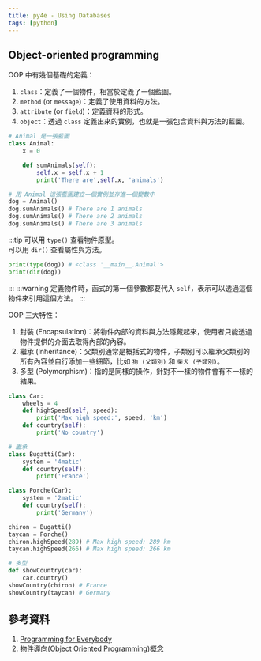 ```yaml
---
title: py4e - Using Databases
tags: [python]
---
```

## Object-oriented programming
OOP 中有幾個基礎的定義：  
1. `class`：定義了一個物件，相當於定義了一個藍圖。
2. `method` (or `message`)：定義了使用資料的方法。
3. `attribute` (or `field`)：定義資料的形式。
4. `object`：透過 `class` 定義出來的實例，也就是一張包含資料與方法的藍圖。

```py title='Simple OOP example'
# Animal 是一張藍圖
class Animal:
    x = 0

    def sumAnimals(self):
        self.x = self.x + 1
        print('There are',self.x, 'animals')

# 用 Animal 這張藍圖建立一個實例並存進一個變數中
dog = Animal()
dog.sumAnimals() # There are 1 animals
dog.sumAnimals() # There are 2 animals
dog.sumAnimals() # There are 3 animals
```
:::tip
可以用 `type()` 查看物件原型。  
可以用 `dir()` 查看屬性與方法。
```py
print(type(dog)) # <class '__main__.Animal'>
print(dir(dog))
```
:::
:::warning
定義物件時，函式的第一個參數都要代入 `self`，表示可以透過這個物件來引用這個方法。
:::

OOP 三大特性：
1. 封裝 (Encapsulation)：將物件內部的資料與方法隱藏起來，使用者只能透過物件提供的介面去取得內部的內容。
2. 繼承 (Inheritance)：父類別通常是概括式的物件，子類別可以繼承父類別的所有內容並自行添加一些細節，比如 `狗 (父類別)` 和 `柴犬 (子類別)`。
3. 多型 (Polymorphism)：指的是同樣的操作，針對不一樣的物件會有不一樣的結果。

```py
class Car:
    wheels = 4
    def highSpeed(self, speed):
        print('Max high speed:', speed, 'km')
    def country(self):
        print('No country')

# 繼承
class Bugatti(Car):
    system = '4matic'
    def country(self):
        print('France')

class Porche(Car):
    system = '2matic'
    def country(self):
        print('Germany')

chiron = Bugatti()
taycan = Porche()
chiron.highSpeed(289) # Max high speed: 289 km
taycan.highSpeed(266) # Max high speed: 266 km

# 多型
def showCountry(car):
    car.country()
showCountry(chiron) # France
showCountry(taycan) # Germany
```

## 參考資料
1. [Programming for Everybody](https://www.coursera.org/specializations/python)
2. [物件導向(Object Oriented Programming)概念](https://totoroliu.medium.com/%E7%89%A9%E4%BB%B6%E5%B0%8E%E5%90%91-object-oriented-programming-%E6%A6%82%E5%BF%B5-5f205d437fd6)
